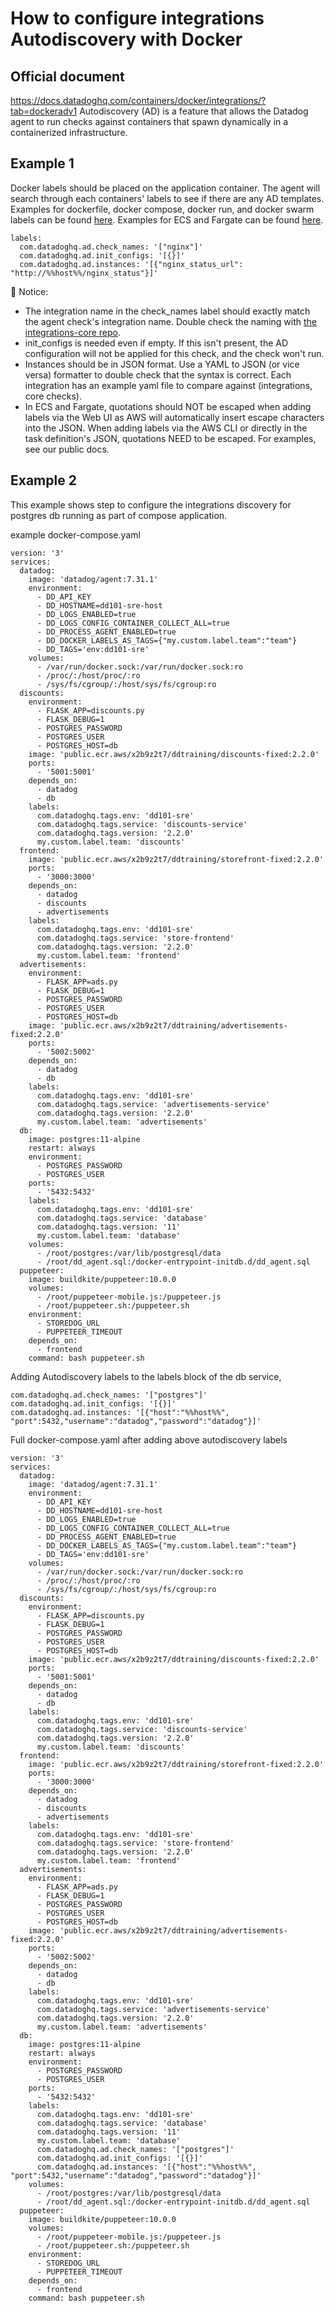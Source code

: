 # How to configure integrations Autodiscovery with Docker

Official document
--------
https://docs.datadoghq.com/containers/docker/integrations/?tab=dockeradv1
Autodiscovery (AD) is a feature that allows the Datadog agent to run checks against containers that spawn dynamically in a containerized infrastructure.

Example 1
--------
Docker labels should be placed on the application container. The agent will search through each containers' labels to see if there are any AD templates. Examples for dockerfile, docker compose, docker run, and docker swarm labels can be found [here](https://docs.datadoghq.com/containers/docker/integrations/?tab=dockeradv1#configuration). Examples for ECS and Fargate can be found [here](https://docs.datadoghq.com/integrations/faq/integration-setup-ecs-fargate/?tab=rediswebui#examples).

```
labels:
  com.datadoghq.ad.check_names: '["nginx"]'
  com.datadoghq.ad.init_configs: '[{}]'
  com.datadoghq.ad.instances: '[{"nginx_status_url": "http://%%host%%/nginx_status"}]'
```
👋 Notice:
- The integration name in the check_names label should exactly match the agent check's integration name. Double check the naming with [the integrations-core repo](https://github.com/DataDog/integrations-core/tree/master).
- init_configs is needed even if empty. If this isn't present, the AD configuration will not be applied for this check, and the check won't run.
- Instances should be in JSON format. Use a YAML to JSON (or vice versa) formatter to double check that the syntax is correct. Each integration has an example yaml file to compare against (integrations, core checks).
- In ECS and Fargate, quotations should NOT be escaped when adding labels via the Web UI as AWS will automatically insert escape characters into the JSON. When adding labels via the AWS CLI or directly in the task definition's JSON, quotations NEED to be escaped. For examples, see our public docs.

Example 2
--------
This example shows step to configure the integrations discovery for postgres db running as part of compose application.

example docker-compose.yaml
```
version: '3'
services:
  datadog:
    image: 'datadog/agent:7.31.1'
    environment:
      - DD_API_KEY
      - DD_HOSTNAME=dd101-sre-host
      - DD_LOGS_ENABLED=true
      - DD_LOGS_CONFIG_CONTAINER_COLLECT_ALL=true
      - DD_PROCESS_AGENT_ENABLED=true
      - DD_DOCKER_LABELS_AS_TAGS={"my.custom.label.team":"team"}
      - DD_TAGS='env:dd101-sre'
    volumes:
      - /var/run/docker.sock:/var/run/docker.sock:ro
      - /proc/:/host/proc/:ro
      - /sys/fs/cgroup/:/host/sys/fs/cgroup:ro
  discounts:
    environment:
      - FLASK_APP=discounts.py
      - FLASK_DEBUG=1
      - POSTGRES_PASSWORD
      - POSTGRES_USER
      - POSTGRES_HOST=db
    image: 'public.ecr.aws/x2b9z2t7/ddtraining/discounts-fixed:2.2.0'
    ports:
      - '5001:5001'
    depends_on:
      - datadog
      - db
    labels:
      com.datadoghq.tags.env: 'dd101-sre'
      com.datadoghq.tags.service: 'discounts-service'
      com.datadoghq.tags.version: '2.2.0'
      my.custom.label.team: 'discounts'
  frontend:
    image: 'public.ecr.aws/x2b9z2t7/ddtraining/storefront-fixed:2.2.0'
    ports:
      - '3000:3000'
    depends_on:
      - datadog
      - discounts
      - advertisements
    labels:
      com.datadoghq.tags.env: 'dd101-sre'
      com.datadoghq.tags.service: 'store-frontend'
      com.datadoghq.tags.version: '2.2.0'
      my.custom.label.team: 'frontend'
  advertisements:
    environment:
      - FLASK_APP=ads.py
      - FLASK_DEBUG=1
      - POSTGRES_PASSWORD
      - POSTGRES_USER
      - POSTGRES_HOST=db
    image: 'public.ecr.aws/x2b9z2t7/ddtraining/advertisements-fixed:2.2.0'
    ports:
      - '5002:5002'
    depends_on:
      - datadog
      - db
    labels:
      com.datadoghq.tags.env: 'dd101-sre'
      com.datadoghq.tags.service: 'advertisements-service'
      com.datadoghq.tags.version: '2.2.0'
      my.custom.label.team: 'advertisements'
  db:
    image: postgres:11-alpine
    restart: always
    environment:
      - POSTGRES_PASSWORD
      - POSTGRES_USER
    ports:
      - '5432:5432'
    labels:
      com.datadoghq.tags.env: 'dd101-sre'
      com.datadoghq.tags.service: 'database'
      com.datadoghq.tags.version: '11'
      my.custom.label.team: 'database'
    volumes:
      - /root/postgres:/var/lib/postgresql/data
      - /root/dd_agent.sql:/docker-entrypoint-initdb.d/dd_agent.sql
  puppeteer:
    image: buildkite/puppeteer:10.0.0
    volumes:
      - /root/puppeteer-mobile.js:/puppeteer.js
      - /root/puppeteer.sh:/puppeteer.sh
    environment:
      - STOREDOG_URL
      - PUPPETEER_TIMEOUT
    depends_on:
      - frontend
    command: bash puppeteer.sh
```

Adding Autodiscovery labels to the labels block of the db service,
```
com.datadoghq.ad.check_names: '["postgres"]'
com.datadoghq.ad.init_configs: '[{}]'
com.datadoghq.ad.instances: '[{"host":"%%host%%", "port":5432,"username":"datadog","password":"datadog"}]'
```

Full docker-compose.yaml after adding above autodiscovery labels
```
version: '3'
services:
  datadog:
    image: 'datadog/agent:7.31.1'
    environment:
      - DD_API_KEY
      - DD_HOSTNAME=dd101-sre-host
      - DD_LOGS_ENABLED=true
      - DD_LOGS_CONFIG_CONTAINER_COLLECT_ALL=true
      - DD_PROCESS_AGENT_ENABLED=true
      - DD_DOCKER_LABELS_AS_TAGS={"my.custom.label.team":"team"}
      - DD_TAGS='env:dd101-sre'
    volumes:
      - /var/run/docker.sock:/var/run/docker.sock:ro
      - /proc/:/host/proc/:ro
      - /sys/fs/cgroup/:/host/sys/fs/cgroup:ro
  discounts:
    environment:
      - FLASK_APP=discounts.py
      - FLASK_DEBUG=1
      - POSTGRES_PASSWORD
      - POSTGRES_USER
      - POSTGRES_HOST=db
    image: 'public.ecr.aws/x2b9z2t7/ddtraining/discounts-fixed:2.2.0'
    ports:
      - '5001:5001'
    depends_on:
      - datadog
      - db
    labels:
      com.datadoghq.tags.env: 'dd101-sre'
      com.datadoghq.tags.service: 'discounts-service'
      com.datadoghq.tags.version: '2.2.0'
      my.custom.label.team: 'discounts'
  frontend:
    image: 'public.ecr.aws/x2b9z2t7/ddtraining/storefront-fixed:2.2.0'
    ports:
      - '3000:3000'
    depends_on:
      - datadog
      - discounts
      - advertisements
    labels:
      com.datadoghq.tags.env: 'dd101-sre'
      com.datadoghq.tags.service: 'store-frontend'
      com.datadoghq.tags.version: '2.2.0'
      my.custom.label.team: 'frontend'
  advertisements:
    environment:
      - FLASK_APP=ads.py
      - FLASK_DEBUG=1
      - POSTGRES_PASSWORD
      - POSTGRES_USER
      - POSTGRES_HOST=db
    image: 'public.ecr.aws/x2b9z2t7/ddtraining/advertisements-fixed:2.2.0'
    ports:
      - '5002:5002'
    depends_on:
      - datadog
      - db
    labels:
      com.datadoghq.tags.env: 'dd101-sre'
      com.datadoghq.tags.service: 'advertisements-service'
      com.datadoghq.tags.version: '2.2.0'
      my.custom.label.team: 'advertisements'
  db:
    image: postgres:11-alpine
    restart: always
    environment:
      - POSTGRES_PASSWORD
      - POSTGRES_USER
    ports:
      - '5432:5432'
    labels:
      com.datadoghq.tags.env: 'dd101-sre'
      com.datadoghq.tags.service: 'database'
      com.datadoghq.tags.version: '11'
      my.custom.label.team: 'database'
      com.datadoghq.ad.check_names: '["postgres"]'
      com.datadoghq.ad.init_configs: '[{}]'
      com.datadoghq.ad.instances: '[{"host":"%%host%%", "port":5432,"username":"datadog","password":"datadog"}]'
    volumes:
      - /root/postgres:/var/lib/postgresql/data
      - /root/dd_agent.sql:/docker-entrypoint-initdb.d/dd_agent.sql
  puppeteer:
    image: buildkite/puppeteer:10.0.0
    volumes:
      - /root/puppeteer-mobile.js:/puppeteer.js
      - /root/puppeteer.sh:/puppeteer.sh
    environment:
      - STOREDOG_URL
      - PUPPETEER_TIMEOUT
    depends_on:
      - frontend
    command: bash puppeteer.sh

```
